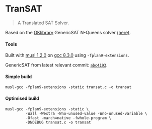 # TranSAT
> A Translated SAT Solver.

Based on the [OKlibrary](https://github.com/OKullmann/oklibrary/) GenericSAT N-Queens solver [(here)](https://github.com/OKullmann/oklibrary/tree/master/Satisfiability/Transformers/Generators/Queens/GenericSAT).

#### Tools

Built with [musl 1.2.0](https://musl.libc.org/) on [gcc 8.3.0](https://gcc.gnu.org/) using `-fplan9-extensions`.

GenericSAT from latest relevant commit: [`abc4193`](https://github.com/OKullmann/oklibrary/commit/abc419334da4e73f44dd1c13cc4d3ae78a534b63).

#### Simple build
```
musl-gcc -fplan9-extensions -static transat.c -o transat
```

#### Optimised build
```
musl-gcc -fplan9-extensions -static \
         -Wall -Wextra -Wno-unused-value -Wno-unused-variable \
         -Ofast -march=native -fwhole-program \
         -DNDEBUG transat.c -o transat
```
